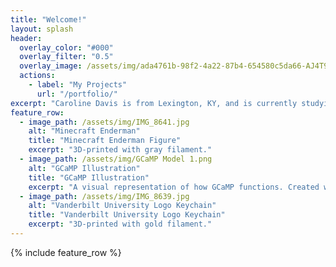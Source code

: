 ```yaml
---
title: "Welcome!"
layout: splash
header:
  overlay_color: "#000"
  overlay_filter: "0.5"
  overlay_image: /assets/img/ada4761b-98f2-4a22-87b4-654580c5da66-AJ4T9084.webp
  actions:
    - label: "My Projects"
      url: "/portfolio/"
excerpt: "Caroline Davis is from Lexington, KY, and is currently studying chemical engineering at Vanderbilt University. Caroline is intrigued by many engineering fields and looks forward to exploring a variety of career paths."
feature_row:
  - image_path: /assets/img/IMG_8641.jpg
    alt: "Minecraft Enderman"
    title: "Minecraft Enderman Figure"
    excerpt: "3D-printed with gray filament."
  - image_path: /assets/img/GCaMP Model 1.png
    alt: "GCaMP Illustration"
    title: "GCaMP Illustration"
    excerpt: "A visual representation of how GCaMP functions. Created with BioRender.com."
  - image_path: /assets/img/IMG_8639.jpg
    alt: "Vanderbilt University Logo Keychain"
    title: "Vanderbilt University Logo Keychain"
    excerpt: "3D-printed with gold filament."
---
```


{% include feature_row %}

